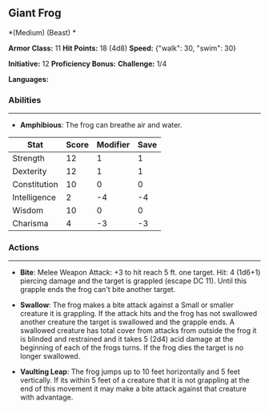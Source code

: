 ## Giant Frog
*(Medium) (Beast) *

**Armor Class:** 11
**Hit Points:** 18 (4d8)
**Speed:** {"walk": 30, "swim": 30}

**Initiative:** 12
**Proficiency Bonus:**
**Challenge:** 1/4

**Languages:** 

### Abilities
 --- 
- **Amphibious**: The frog can breathe air and water.



| Stat | Score | Modifier | Save |
| ---- | ---- | ---- | ---- |
| Strength | 12 | 1 | 1 |
| Dexterity | 12 | 1 | 1 |
| Constitution | 10 | 0 | 0 |
| Intelligence | 2 | -4 | -4 |
| Wisdom | 10 | 0 | 0 |
| Charisma | 4 | -3 | -3 |

### Actions
 --- 
- **Bite**: Melee Weapon Attack: +3 to hit  reach 5 ft.  one target. Hit: 4 (1d6+1) piercing damage and the target is grappled (escape DC 11). Until this grapple ends  the frog can't bite another target.

- **Swallow**: The frog makes a bite attack against a Small or smaller creature it is grappling. If the attack hits and the frog has not swallowed another creature  the target is swallowed and the grapple ends. A swallowed creature has total cover from attacks from outside the frog  it is blinded and restrained  and it takes 5 (2d4) acid damage at the beginning of each of the frogs turns. If the frog dies  the target is no longer swallowed.

- **Vaulting Leap**: The frog jumps up to 10 feet horizontally and 5 feet vertically. If its within 5 feet of a creature that it is not grappling at the end of this movement  it may make a bite attack against that creature with advantage.

